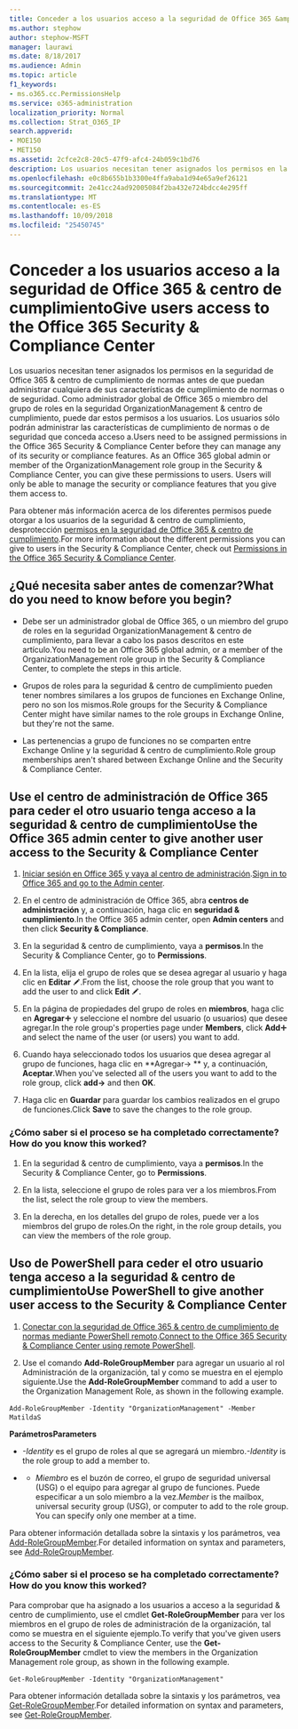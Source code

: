 ```yaml
---
title: Conceder a los usuarios acceso a la seguridad de Office 365 &amp; centro de cumplimiento
ms.author: stephow
author: stephow-MSFT
manager: laurawi
ms.date: 8/18/2017
ms.audience: Admin
ms.topic: article
f1_keywords:
- ms.o365.cc.PermissionsHelp
ms.service: o365-administration
localization_priority: Normal
ms.collection: Strat_O365_IP
search.appverid:
- MOE150
- MET150
ms.assetid: 2cfce2c8-20c5-47f9-afc4-24b059c1bd76
description: Los usuarios necesitan tener asignados los permisos en la seguridad de Office 365 &amp; centro de cumplimiento de normas antes de que puedan administrar cualquiera de sus características de cumplimiento de normas o de seguridad.
ms.openlocfilehash: e0c8b655b1b3300e4ffa9aba1d94e65a9ef26121
ms.sourcegitcommit: 2e41cc24ad92005084f2ba432e724bdcc4e295ff
ms.translationtype: MT
ms.contentlocale: es-ES
ms.lasthandoff: 10/09/2018
ms.locfileid: "25450745"
---
```

# <a name="give-users-access-to-the-office-365-security-amp-compliance-center"></a><span data-ttu-id="9e5fd-103">Conceder a los usuarios acceso a la seguridad de Office 365 &amp; centro de cumplimiento</span><span class="sxs-lookup"><span data-stu-id="9e5fd-103">Give users access to the Office 365 Security &amp; Compliance Center</span></span>

<span data-ttu-id="9e5fd-p101">Los usuarios necesitan tener asignados los permisos en la seguridad de Office 365 &amp; centro de cumplimiento de normas antes de que puedan administrar cualquiera de sus características de cumplimiento de normas o de seguridad. Como administrador global de Office 365 o miembro del grupo de roles en la seguridad OrganizationManagement &amp; centro de cumplimiento, puede dar estos permisos a los usuarios. Los usuarios sólo podrán administrar las características de cumplimiento de normas o de seguridad que conceda acceso a.</span><span class="sxs-lookup"><span data-stu-id="9e5fd-p101">Users need to be assigned permissions in the Office 365 Security &amp; Compliance Center before they can manage any of its security or compliance features. As an Office 365 global admin or member of the OrganizationManagement role group in the Security &amp; Compliance Center, you can give these permissions to users. Users will only be able to manage the security or compliance features that you give them access to.</span></span> 
  
<span data-ttu-id="9e5fd-107">Para obtener más información acerca de los diferentes permisos puede otorgar a los usuarios de la seguridad &amp; centro de cumplimiento, desprotección [permisos en la seguridad de Office 365 &amp; centro de cumplimiento](permissions-in-the-security-and-compliance-center.md).</span><span class="sxs-lookup"><span data-stu-id="9e5fd-107">For more information about the different permissions you can give to users in the Security &amp; Compliance Center, check out [Permissions in the Office 365 Security &amp; Compliance Center](permissions-in-the-security-and-compliance-center.md).</span></span>
  
## <a name="what-do-you-need-to-know-before-you-begin"></a><span data-ttu-id="9e5fd-108">¿Qué necesita saber antes de comenzar?</span><span class="sxs-lookup"><span data-stu-id="9e5fd-108">What do you need to know before you begin?</span></span>

- <span data-ttu-id="9e5fd-109">Debe ser un administrador global de Office 365, o un miembro del grupo de roles en la seguridad OrganizationManagement &amp; centro de cumplimiento, para llevar a cabo los pasos descritos en este artículo.</span><span class="sxs-lookup"><span data-stu-id="9e5fd-109">You need to be an Office 365 global admin, or a member of the OrganizationManagement role group in the Security &amp; Compliance Center, to complete the steps in this article.</span></span>
    
- <span data-ttu-id="9e5fd-110">Grupos de roles para la seguridad &amp; centro de cumplimiento pueden tener nombres similares a los grupos de funciones en Exchange Online, pero no son los mismos.</span><span class="sxs-lookup"><span data-stu-id="9e5fd-110">Role groups for the Security &amp; Compliance Center might have similar names to the role groups in Exchange Online, but they're not the same.</span></span> 
    
- <span data-ttu-id="9e5fd-111">Las pertenencias a grupo de funciones no se comparten entre Exchange Online y la seguridad &amp; centro de cumplimiento.</span><span class="sxs-lookup"><span data-stu-id="9e5fd-111">Role group memberships aren't shared between Exchange Online and the Security &amp; Compliance Center.</span></span>
    
## <a name="use-the-office-365-admin-center-to-give-another-user-access-to-the-security-amp-compliance-center"></a><span data-ttu-id="9e5fd-112">Use el centro de administración de Office 365 para ceder el otro usuario tenga acceso a la seguridad &amp; centro de cumplimiento</span><span class="sxs-lookup"><span data-stu-id="9e5fd-112">Use the Office 365 admin center to give another user access to the Security &amp; Compliance Center</span></span>

1. <span data-ttu-id="9e5fd-113">[Iniciar sesión en Office 365 y vaya al centro de administración](https://go.microsoft.com/fwlink/p/?LinkId=525275).</span><span class="sxs-lookup"><span data-stu-id="9e5fd-113">[Sign in to Office 365 and go to the Admin center](https://go.microsoft.com/fwlink/p/?LinkId=525275).</span></span>
    
2. <span data-ttu-id="9e5fd-114">En el centro de administración de Office 365, abra **centros de administración** y, a continuación, haga clic en **seguridad &amp; cumplimiento**.</span><span class="sxs-lookup"><span data-stu-id="9e5fd-114">In the Office 365 admin center, open **Admin centers** and then click **Security &amp; Compliance**.</span></span> 
    
3. <span data-ttu-id="9e5fd-115">En la seguridad &amp; centro de cumplimiento, vaya a **permisos**.</span><span class="sxs-lookup"><span data-stu-id="9e5fd-115">In the Security &amp; Compliance Center, go to **Permissions**.</span></span>
    
4. <span data-ttu-id="9e5fd-116">En la lista, elija el grupo de roles que se desea agregar al usuario y haga clic en **Editar** ![icono Editar](media/O365_MDM_CreatePolicy_EditIcon.gif).</span><span class="sxs-lookup"><span data-stu-id="9e5fd-116">From the list, choose the role group that you want to add the user to and click **Edit** ![Edit icon](media/O365_MDM_CreatePolicy_EditIcon.gif).</span></span>
    
5. <span data-ttu-id="9e5fd-117">En la página de propiedades del grupo de roles en **miembros**, haga clic en **Agregar**![icono Agregar](media/ITPro-EAC-AddIcon.gif) y seleccione el nombre del usuario (o usuarios) que desee agregar.</span><span class="sxs-lookup"><span data-stu-id="9e5fd-117">In the role group's properties page under **Members**, click **Add**![Add Icon](media/ITPro-EAC-AddIcon.gif) and select the name of the user (or users) you want to add.</span></span> 
    
6. <span data-ttu-id="9e5fd-118">Cuando haya seleccionado todos los usuarios que desea agregar al grupo de funciones, haga clic en \*\*Agregar-\> \*\* y, a continuación, **Aceptar**.</span><span class="sxs-lookup"><span data-stu-id="9e5fd-118">When you've selected all of the users you want to add to the role group, click **add-\>** and then **OK**.</span></span>
    
7. <span data-ttu-id="9e5fd-119">Haga clic en **Guardar** para guardar los cambios realizados en el grupo de funciones.</span><span class="sxs-lookup"><span data-stu-id="9e5fd-119">Click **Save** to save the changes to the role group.</span></span> 
    
### <a name="how-do-you-know-this-worked"></a><span data-ttu-id="9e5fd-120">¿Cómo saber si el proceso se ha completado correctamente?</span><span class="sxs-lookup"><span data-stu-id="9e5fd-120">How do you know this worked?</span></span>

1. <span data-ttu-id="9e5fd-121">En la seguridad &amp; centro de cumplimiento, vaya a **permisos**.</span><span class="sxs-lookup"><span data-stu-id="9e5fd-121">In the Security &amp; Compliance Center, go to **Permissions**.</span></span>
    
2. <span data-ttu-id="9e5fd-122">En la lista, seleccione el grupo de roles para ver a los miembros.</span><span class="sxs-lookup"><span data-stu-id="9e5fd-122">From the list, select the role group to view the members.</span></span>
    
3. <span data-ttu-id="9e5fd-123">En la derecha, en los detalles del grupo de roles, puede ver a los miembros del grupo de roles.</span><span class="sxs-lookup"><span data-stu-id="9e5fd-123">On the right, in the role group details, you can view the members of the role group.</span></span>
    
## <a name="use-powershell-to-give-another-user-access-to-the-security-amp-compliance-center"></a><span data-ttu-id="9e5fd-124">Uso de PowerShell para ceder el otro usuario tenga acceso a la seguridad &amp; centro de cumplimiento</span><span class="sxs-lookup"><span data-stu-id="9e5fd-124">Use PowerShell to give another user access to the Security &amp; Compliance Center</span></span>

1. <span data-ttu-id="9e5fd-125">[Conectar con la seguridad de Office 365 &amp; centro de cumplimiento de normas mediante PowerShell remoto](https://go.microsoft.com/fwlink/p/?LinkID=627084).</span><span class="sxs-lookup"><span data-stu-id="9e5fd-125">[Connect to the Office 365 Security &amp; Compliance Center using remote PowerShell](https://go.microsoft.com/fwlink/p/?LinkID=627084).</span></span>
    
2. <span data-ttu-id="9e5fd-126">Use el comando **Add-RoleGroupMember** para agregar un usuario al rol Administración de la organización, tal y como se muestra en el ejemplo siguiente.</span><span class="sxs-lookup"><span data-stu-id="9e5fd-126">Use the **Add-RoleGroupMember** command to add a user to the Organization Management Role, as shown in the following example.</span></span> 
    
  ```
  Add-RoleGroupMember -Identity "OrganizationManagement" -Member MatildaS
  
  ```

 <span data-ttu-id="9e5fd-127">**Parámetros**</span><span class="sxs-lookup"><span data-stu-id="9e5fd-127">**Parameters**</span></span>
  
-  <span data-ttu-id="9e5fd-128">_-Identity_ es el grupo de roles al que se agregará un miembro.</span><span class="sxs-lookup"><span data-stu-id="9e5fd-128">_-Identity_ is the role group to add a member to.</span></span> 
    
- - <span data-ttu-id="9e5fd-p102">_Miembro_ es el buzón de correo, el grupo de seguridad universal (USG) o el equipo para agregar al grupo de funciones. Puede especificar a un solo miembro a la vez.</span><span class="sxs-lookup"><span data-stu-id="9e5fd-p102">_Member_ is the mailbox, universal security group (USG), or computer to add to the role group. You can specify only one member at a time.</span></span> 
    
<span data-ttu-id="9e5fd-131">Para obtener información detallada sobre la sintaxis y los parámetros, vea [Add-RoleGroupMember](https://go.microsoft.com/fwlink/p/?LinkId=510859).</span><span class="sxs-lookup"><span data-stu-id="9e5fd-131">For detailed information on syntax and parameters, see [Add-RoleGroupMember](https://go.microsoft.com/fwlink/p/?LinkId=510859).</span></span>
  
### <a name="how-do-you-know-this-worked"></a><span data-ttu-id="9e5fd-132">¿Cómo saber si el proceso se ha completado correctamente?</span><span class="sxs-lookup"><span data-stu-id="9e5fd-132">How do you know this worked?</span></span>

<span data-ttu-id="9e5fd-133">Para comprobar que ha asignado a los usuarios a acceso a la seguridad &amp; centro de cumplimiento, use el cmdlet **Get-RoleGroupMember** para ver los miembros en el grupo de roles de administración de la organización, tal como se muestra en el siguiente ejemplo.</span><span class="sxs-lookup"><span data-stu-id="9e5fd-133">To verify that you've given users access to the Security &amp; Compliance Center, use the **Get-RoleGroupMember** cmdlet to view the members in the Organization Management role group, as shown in the following example.</span></span> 
  
```
Get-RoleGroupMember -Identity "OrganizationManagement"

```

<span data-ttu-id="9e5fd-134">Para obtener información detallada sobre la sintaxis y los parámetros, vea [Get-RoleGroupMember](https://go.microsoft.com/fwlink/p/?LinkId=510860).</span><span class="sxs-lookup"><span data-stu-id="9e5fd-134">For detailed information on syntax and parameters, see [Get-RoleGroupMember](https://go.microsoft.com/fwlink/p/?LinkId=510860).</span></span>
  


